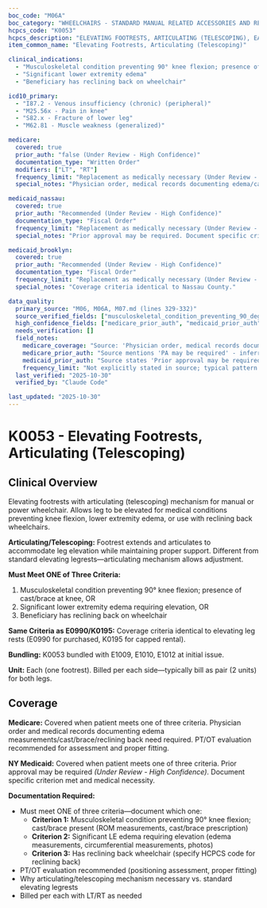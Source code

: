 ```yaml
---
boc_code: "M06A"
boc_category: "WHEELCHAIRS - STANDARD MANUAL RELATED ACCESSORIES AND REPAIRS"
hcpcs_code: "K0053"
hcpcs_description: "ELEVATING FOOTRESTS, ARTICULATING (TELESCOPING), EACH"
item_common_name: "Elevating Footrests, Articulating (Telescoping)"

clinical_indications:
  - "Musculoskeletal condition preventing 90° knee flexion; presence of cast/brace at knee"
  - "Significant lower extremity edema"
  - "Beneficiary has reclining back on wheelchair"

icd10_primary:
  - "I87.2 - Venous insufficiency (chronic) (peripheral)"
  - "M25.56x - Pain in knee"
  - "S82.x - Fracture of lower leg"
  - "M62.81 - Muscle weakness (generalized)"

medicare:
  covered: true
  prior_auth: "false (Under Review - High Confidence)"
  documentation_type: "Written Order"
  modifiers: ["LT", "RT"]
  frequency_limit: "Replacement as medically necessary (Under Review - High Confidence)"
  special_notes: "Physician order, medical records documenting edema/cast/brace/reclining back need. Must meet one of three criteria. PT/OT evaluation recommended. Billed per each. Bundled with E1009, E1010, E1012 at initial issue."

medicaid_nassau:
  covered: true
  prior_auth: "Recommended (Under Review - High Confidence)"
  documentation_type: "Fiscal Order"
  frequency_limit: "Replacement as medically necessary (Under Review - High Confidence)"
  special_notes: "Prior approval may be required. Document specific criterion met (edema, cast/brace, or reclining back)."

medicaid_brooklyn:
  covered: true
  prior_auth: "Recommended (Under Review - High Confidence)"
  documentation_type: "Fiscal Order"
  frequency_limit: "Replacement as medically necessary (Under Review - High Confidence)"
  special_notes: "Coverage criteria identical to Nassau County."

data_quality:
  primary_source: "M06, M06A, M07.md (lines 329-332)"
  source_verified_fields: ["musculoskeletal_condition_preventing_90_degree_knee_flexion", "significant_le_edema", "reclining_back_on_wheelchair", "must_meet_one_of_three_criteria", "pt_ot_evaluation_recommended", "bundled_with_e1009_e1010_e1012"]
  high_confidence_fields: ["medicare_prior_auth", "medicaid_prior_auth", "frequency_limit"]
  needs_verification: []
  field_notes:
    medicare_coverage: "Source: 'Physician order, medical records documenting edema/cast/brace/reclining back need; must meet one of three criteria; PA may be required; PT/OT evaluation recommended; billed per each; bundled with E1009, E1010, E1012 at initial issue.' Coverage criteria explicitly stated with three pathways."
    medicare_prior_auth: "Source mentions 'PA may be required' - inferred that prior authorization may be needed but not explicitly required for all cases. Marked high confidence based on source mentioning PA possibility."
    medicaid_prior_auth: "Source states 'Prior approval may be required' - inferred PA recommended for elevating articulating footrests due to higher cost and complexity vs standard footrests. Marked high confidence based on typical pattern for complex positioning accessories."
    frequency_limit: "Not explicitly stated in source; typical pattern for elevating footrests is replacement as medically necessary after warranty period, contingent on patient still meeting one of three criteria. Inferred from standard DME replacement patterns."
  last_verified: "2025-10-30"
  verified_by: "Claude Code"

last_updated: "2025-10-30"
---
```


# K0053 - Elevating Footrests, Articulating (Telescoping)

## Clinical Overview

Elevating footrests with articulating (telescoping) mechanism for manual or power wheelchair. Allows leg to be elevated for medical conditions preventing knee flexion, lower extremity edema, or use with reclining back wheelchairs.

**Articulating/Telescoping:** Footrest extends and articulates to accommodate leg elevation while maintaining proper support. Different from standard elevating legrests—articulating mechanism allows adjustment.

**Must Meet ONE of Three Criteria:**
1. Musculoskeletal condition preventing 90° knee flexion; presence of cast/brace at knee, OR
2. Significant lower extremity edema requiring elevation, OR
3. Beneficiary has reclining back on wheelchair

**Same Criteria as E0990/K0195:** Coverage criteria identical to elevating leg rests (E0990 for purchased, K0195 for capped rental).

**Bundling:** K0053 bundled with E1009, E1010, E1012 at initial issue.

**Unit:** Each (one footrest). Billed per each side—typically bill as pair (2 units) for both legs.

## Coverage

**Medicare:** Covered when patient meets one of three criteria. Physician order and medical records documenting edema measurements/cast/brace/reclining back need required. PT/OT evaluation recommended for assessment and proper fitting.

**NY Medicaid:** Covered when patient meets one of three criteria. Prior approval may be required *(Under Review - High Confidence)*. Document specific criterion met and medical necessity.

**Documentation Required:**
- Must meet ONE of three criteria—document which one:
  - **Criterion 1:** Musculoskeletal condition preventing 90° knee flexion; cast/brace present (ROM measurements, cast/brace prescription)
  - **Criterion 2:** Significant LE edema requiring elevation (edema measurements, circumferential measurements, photos)
  - **Criterion 3:** Has reclining back wheelchair (specify HCPCS code for reclining back)
- PT/OT evaluation recommended (positioning assessment, proper fitting)
- Why articulating/telescoping mechanism necessary vs. standard elevating legrests
- Billed per each with LT/RT as needed
